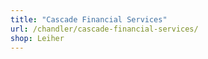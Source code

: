 ```yaml
---
title: "Cascade Financial Services"
url: /chandler/cascade-financial-services/
shop: Leiher
---
```

